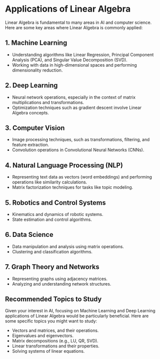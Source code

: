 # Applications of Linear Algebra

Linear Algebra is fundamental to many areas in AI and computer science. Here are some key areas where Linear Algebra is commonly applied:

## 1. Machine Learning
- Understanding algorithms like Linear Regression, Principal Component Analysis (PCA), and Singular Value Decomposition (SVD).
- Working with data in high-dimensional spaces and performing dimensionality reduction.

## 2. Deep Learning
- Neural network operations, especially in the context of matrix multiplications and transformations.
- Optimization techniques such as gradient descent involve Linear Algebra concepts.

## 3. Computer Vision
- Image processing techniques, such as transformations, filtering, and feature extraction.
- Convolution operations in Convolutional Neural Networks (CNNs).

## 4. Natural Language Processing (NLP)
- Representing text data as vectors (word embeddings) and performing operations like similarity calculations.
- Matrix factorization techniques for tasks like topic modeling.

## 5. Robotics and Control Systems
- Kinematics and dynamics of robotic systems.
- State estimation and control algorithms.

## 6. Data Science
- Data manipulation and analysis using matrix operations.
- Clustering and classification algorithms.

## 7. Graph Theory and Networks
- Representing graphs using adjacency matrices.
- Analyzing and understanding network structures.

## Recommended Topics to Study
Given your interest in AI, focusing on Machine Learning and Deep Learning applications of Linear Algebra would be particularly beneficial. Here are some specific topics you might want to study:
- Vectors and matrices, and their operations.
- Eigenvalues and eigenvectors.
- Matrix decompositions (e.g., LU, QR, SVD).
- Linear transformations and their properties.
- Solving systems of linear equations.